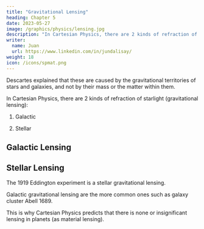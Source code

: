 ```yaml
---
title: "Gravitational Lensing"
heading: Chapter 5
date: 2023-05-27
image: /graphics/physics/lensing.jpg
description: "In Cartesian Physics, there are 2 kinds of refraction of starlight (gravitational lensing)"
writer:
  name: Juan
  url: https://www.linkedin.com/in/jundalisay/
weight: 18
icon: /icons/spmat.png
---
```



<!-- The quanta of radiance is  -->

Descartes explained that these are caused by the gravitational territories of stars and galaxies, and not by their mass or the matter within them.


In Cartesian Physics, there are 2 kinds of refraction of starlight (gravitational lensing):

1. Galactic

2. Stellar
<!-- 3. Material -->


## Galactic Lensing 


## Stellar Lensing

The 1919 Eddington experiment is a stellar gravitational lensing.

Galactic gravitational lensing are the more common ones such as galaxy cluster Abell 1689.



This is why Cartesian Physics predicts that there is none or insignificant lensing in planets (as material lensing).

